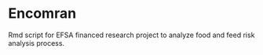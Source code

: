# Encomran
Rmd script for EFSA financed research project to analyze food and feed risk analysis process.
